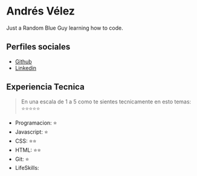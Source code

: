 # Andrés Vélez

Just a Random Blue Guy learning how to code.

## Perfiles sociales

- [Github](https://github.com/RandomBlueGuy)
- [Linkedin](https://youtu.be/dQw4w9WgXcQ)


## Experiencia Tecnica
> En una escala de 1 a 5 como te sientes tecnicamente en esto temas:  ⭐️⭐️⭐️⭐️⭐️

- Programacion: ⭐️
- Javascript: ⭐️
- CSS: ⭐️⭐️
- HTML: ⭐️⭐️
- Git: ⭐️
- LifeSkills: 